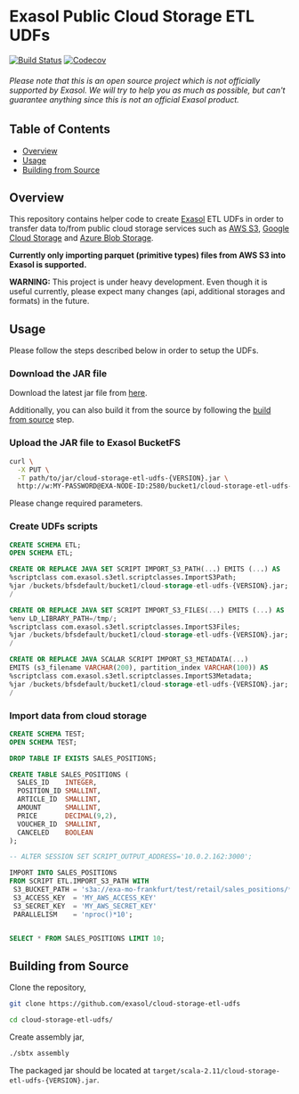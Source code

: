 # Exasol Public Cloud Storage ETL UDFs

[![Build Status][travis-badge]][travis-link]
[![Codecov][codecov-badge]][codecov-link]

###### Please note that this is an open source project which is *not officially supported* by Exasol. We will try to help you as much as possible, but can't guarantee anything since this is not an official Exasol product.

## Table of Contents

* [Overview](#overview)
* [Usage](#usage)
* [Building from Source](#building-from-source)

## Overview

This repository contains helper code to create [Exasol][exasol] ETL UDFs in
order to transfer data to/from public cloud storage services such as [AWS
S3][s3], [Google Cloud Storage][gcs] and [Azure Blob Storage][azure].

**Currently only importing parquet (primitive types) files from AWS S3 into
Exasol is supported.**

**WARNING:** This project is under heavy development. Even though it is useful
currently, please expect many changes (api, additional storages and formats) in
the future.

## Usage

Please follow the steps described below in order to setup the UDFs.

### Download the JAR file

Download the latest jar file from [here][jar].

Additionally, you can also build it from the source by following the [build from
source](#building-from-source) step.

### Upload the JAR file to Exasol BucketFS

```bash
curl \
  -X PUT \
  -T path/to/jar/cloud-storage-etl-udfs-{VERSION}.jar \
  http://w:MY-PASSWORD@EXA-NODE-ID:2580/bucket1/cloud-storage-etl-udfs-{VERSION}.jar
```

Please change required parameters.

### Create UDFs scripts

```sql
CREATE SCHEMA ETL;
OPEN SCHEMA ETL;

CREATE OR REPLACE JAVA SET SCRIPT IMPORT_S3_PATH(...) EMITS (...) AS
%scriptclass com.exasol.s3etl.scriptclasses.ImportS3Path;
%jar /buckets/bfsdefault/bucket1/cloud-storage-etl-udfs-{VERSION}.jar;
/

CREATE OR REPLACE JAVA SET SCRIPT IMPORT_S3_FILES(...) EMITS (...) AS
%env LD_LIBRARY_PATH=/tmp/;
%scriptclass com.exasol.s3etl.scriptclasses.ImportS3Files;
%jar /buckets/bfsdefault/bucket1/cloud-storage-etl-udfs-{VERSION}.jar;
/

CREATE OR REPLACE JAVA SCALAR SCRIPT IMPORT_S3_METADATA(...)
EMITS (s3_filename VARCHAR(200), partition_index VARCHAR(100)) AS
%scriptclass com.exasol.s3etl.scriptclasses.ImportS3Metadata;
%jar /buckets/bfsdefault/bucket1/cloud-storage-etl-udfs-{VERSION}.jar;
/
```

### Import data from cloud storage

```sql
CREATE SCHEMA TEST;
OPEN SCHEMA TEST;

DROP TABLE IF EXISTS SALES_POSITIONS;

CREATE TABLE SALES_POSITIONS (
  SALES_ID    INTEGER,
  POSITION_ID SMALLINT,
  ARTICLE_ID  SMALLINT,
  AMOUNT      SMALLINT,
  PRICE       DECIMAL(9,2),
  VOUCHER_ID  SMALLINT,
  CANCELED    BOOLEAN
);

-- ALTER SESSION SET SCRIPT_OUTPUT_ADDRESS='10.0.2.162:3000';

IMPORT INTO SALES_POSITIONS
FROM SCRIPT ETL.IMPORT_S3_PATH WITH
 S3_BUCKET_PATH = 's3a://exa-mo-frankfurt/test/retail/sales_positions/*'
 S3_ACCESS_KEY  = 'MY_AWS_ACCESS_KEY'
 S3_SECRET_KEY  = 'MY_AWS_SECRET_KEY'
 PARALLELISM    = 'nproc()*10';


SELECT * FROM SALES_POSITIONS LIMIT 10;
```

## Building from Source

Clone the repository,

```bash
git clone https://github.com/exasol/cloud-storage-etl-udfs

cd cloud-storage-etl-udfs/
```

Create assembly jar,

```bash
./sbtx assembly
```

The packaged jar should be located at
`target/scala-2.11/cloud-storage-etl-udfs-{VERSION}.jar`.

[travis-badge]: https://travis-ci.org/exasol/cloud-storage-etl-udfs.svg?branch=master
[travis-link]: https://travis-ci.org/exasol/cloud-storage-etl-udfs
[codecov-badge]: https://codecov.io/gh/exasol/cloud-storage-etl-udfs/branch/master/graph/badge.svg
[codecov-link]: https://codecov.io/gh/exasol/cloud-storage-etl-udfs
[exasol]: https://www.exasol.com/en/
[s3]: https://aws.amazon.com/s3/
[gcs]: https://cloud.google.com/storage/
[azure]: https://azure.microsoft.com/en-us/services/storage/blobs/
[jar]: https://github.com/exasol/cloud-storage-etl-udfs/releases/download/v0.0.1/cloud-storage-etl-udfs-0.0.1.jar
